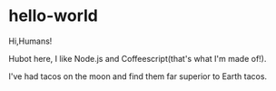 # hello-world

Hi,Humans!

Hubot here, I like Node.js and Coffeescript(that's what I'm made of!).

I've had tacos on the moon and find them far superior to Earth tacos.
